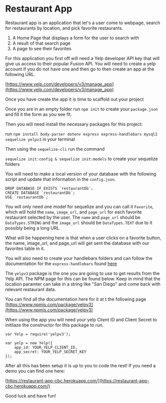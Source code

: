 Restaurant App
======

Restaurant app is an application that let's a user come to webpage, search for restaurants by location, and pick favorite restaurants. 

1. A Home Page that displays a form for the user to search with
2. A result of that search page 
3. A page to see their favorites 

For this application you first off will need a Yelp developer API key that will give us access to their popular Fusion API. You will need to create a yelp account if you do not have one and then go to then create an app at the following URL.

[https://www.yelp.com/developers/v3/manage_app](https://www.yelp.com/developers/v3/manage_app)

Once you have create the app it is time to scaffold out your project 

Once you are in an empty folder run `npm init` to create your `package.json` and fill it the form as you see fit. 

Then you will need install the necessary packages for this project: 

run `npm install body-parser dotenv express express-handlebars mysql2 sequelize yelpv3` in your terminal

Then using the `sequelize-cli` run the command 

`sequelize init:config & sequelize init:models` to create your sequelize folders

You will need to make a local version of your database with the following script and update that information in the `config.json`.

```
DROP DATABASE IF EXISTS `restaurantDb`;
CREATE DATABASE `restaurantDb`;
USE `restaurantDb`;
```

You will only need one model for sequelize and you can call it `Favorite`, which will hold the `name`, `image_url`, and `page_url` for each favorite restaurant selected by the user. The `name` and `page_url` should be `DataTypes.STRING` and the `image_url` should be `DataTypes.TEXT` due to it possibly being a long URL.

What will be happening here is that when a user clicks on a favorite button, the name, image_url, and page_url will get sent the database with our favorites table in it. 

You will also need to create your handlebars folders and can follow the documentation for the `express-handlebars` found [here](https://www.npmjs.com/package/express-handlebars#basic-usage)

The `yelpv3` package is the one you are going to use to get results from the Yelp API. The NPM page for this can be found below. Keep in mind that the location paramter can take in a string like "San Diego" and come back with relevant restaurant data. 

You can find all the documentation here for it at t the following page 
[https://www.npmjs.com/package/yelpv3](https://www.npmjs.com/package/yelpv3)

When using the app you will need your yelp Client ID and Client Secret to initliaze the constructor for this package to run.

```
var Yelp = require('yelpv3');

var yelp = new Yelp({
    app_id: YOUR_YELP_CLIENT_ID,
    app_secret: YOUR_YELP_SECRET_KEY
});
```

After all this has been setup it is up to you to code the rest! If you need a demo you can find one here:

[https://restaurant-app-cbc.herokuapp.com/](https://restaurant-app-cbc.herokuapp.com/)

Good luck and have fun!
